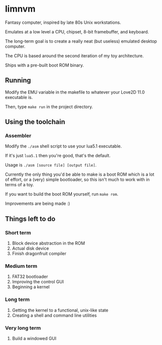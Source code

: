 # limnvm

Fantasy computer, inspired by late 80s Unix workstations.

Emulates at a low level a CPU, chipset, 8-bit framebuffer, and keyboard.

The long-term goal is to create a really neat (but useless) emulated desktop computer.

The CPU is based around the second iteration of my toy architecture.

Ships with a pre-built boot ROM binary.

## Running

Modify the EMU variable in the makefile to whatever your Love2D 11.0 executable is.

Then, type `make run` in the project directory.

## Using the toolchain

### Assembler

Modify the `./asm` shell script to use your lua5.1 executable.

If it's just `lua5.1` then you're good, that's the default.

Usage is `./asm [source file] [output file]`.

Currently the only thing you'd be able to make is a boot ROM which is a lot of effort, or a (very) simple bootloader, so this isn't much to work with in terms of a toy.

If you want to build the boot ROM yourself, run `make rom`.

Improvements are being made :)

## Things left to do

### Short term

1. Block device abstraction in the ROM
2. Actual disk device
3. Finish dragonfruit compiler

### Medium term

1. FAT32 bootloader
2. Improving the control GUI
3. Beginning a kernel

### Long term

1. Getting the kernel to a functional, unix-like state
2. Creating a shell and command line utilities

### Very long term

1. Build a windowed GUI